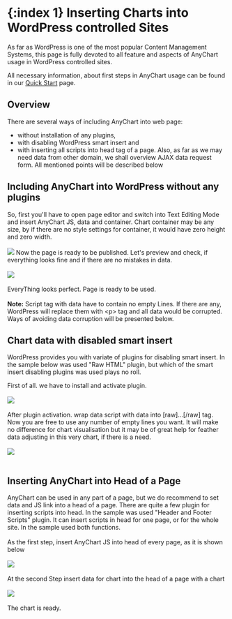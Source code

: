 {:index 1}
Inserting Charts into WordPress controlled Sites 
===========
  
As far as WordPress is one of the most popular Content Management Systems, this page is fully devoted to all feature and aspects of AnyChart usage in WordPress controlled sites.

All necessary information, about first steps in AnyChart usage can be found in our [Quick Start](../Quick_Start/Quick_Start) page.




## Overview
There are several ways of including AnyChart into web page: 
 * without installation of any plugins, 
 * with disabling WordPress smart insert and 
 * with inserting all scripts into head tag of a page.
Also, as far as we may need data from other domain, we shall overview AJAX data request form. All mentioned points will be described below


## Including AnyChart into WordPress without any plugins

So, first you'll have to open page editor and switch into Text Editing Mode and insert AnyChart JS, data and container. Chart container may be any size, by if there are no style settings for container, it would have zero height and zero width. 
<br/><br/>
![](http://cdn.anychart.com/images/wordpress/no_plugins.png)
Now the page is ready to be published. Let's preview and check, if everything looks fine and if there are no mistakes in data.
<br/><br/>
![](http://cdn.anychart.com/images/wordpress/preview.png)
<br/><br/>
EveryThing looks perfect. Page is ready to be used.
<br/><br/>
**Note:** Script tag with data have to contain no empty Lines. If there are any, WordPress will replace them with \<p> tag and all data would be corrupted. Ways of avoiding data corruption will be presented below.
 
## Chart data with disabled smart insert

WordPress provides you with variate of plugins for disabling smart insert. In the sample below was used "Raw HTML" plugin, but which of the smart insert disabling plugins was used plays no roll.

First of all. we have to install and activate plugin.
<br/><br/>
![](http://cdn.anychart.com/images/wordpress/pluging_activation.png)
<br/><br/>
After plugin activation. wrap data script with data into \[raw]...\[/raw] tag. Now you are free to use any number of empty lines you want. It will make no difference for chart visualisation but it may be of great help for feather data adjusting in this very chart, if there is a need.
<br/><br/>
![](http://cdn.anychart.com/images/wordpress/raw_html.png)
<br/><br/>
## Inserting AnyChart into Head of a Page

AnyChart can be used in any part of a page, but we do recommend to set data and JS link into a head of a page. There are quite a few plugin for inserting scripts into head. In the sample was used "Header and Footer Scripts" plugin. It can insert scripts in head for one page, or for the whole site. In the sample used both functions.
<br/><br/>
As the first step, insert AnyChart JS into head of every page, as it is shown below
<br/><br/>
![](http://cdn.anychart.com/images/wordpress/header_plugin.png)
<br/><br/>
At the second Step insert data for chart into the head of a page with a chart 
<br/><br/>
![](http://cdn.anychart.com/images/wordpress/header_script.png)
<br/><br/>
The chart is ready.